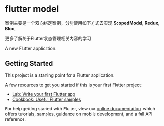 # flutter model

案例主要是一个双向绑定案例，分别使用如下方式去实现
**ScopedModel**,
**Redux**,
**Bloc**,

更多了解关于Flutter状态管理相关内容的学习

A new Flutter application.

## Getting Started

This project is a starting point for a Flutter application.

A few resources to get you started if this is your first Flutter project:

- [Lab: Write your first Flutter app](https://flutter.dev/docs/get-started/codelab)
- [Cookbook: Useful Flutter samples](https://flutter.dev/docs/cookbook)

For help getting started with Flutter, view our
[online documentation](https://flutter.dev/docs), which offers tutorials,
samples, guidance on mobile development, and a full API reference.
